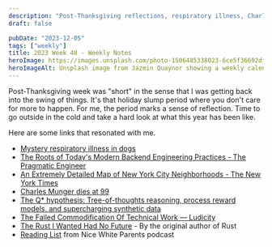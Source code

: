 ```yaml
---
description: "Post-Thanksgiving reflections, respiratory illness, Charles Munger, Q*, and reflections on Rust that wasn't"
draft: false

pubDate: "2023-12-05"
tags: ["weekly"]
title: 2023 Week 48 - Weekly Notes
heroImage: https://images.unsplash.com/photo-1506485338023-6ce5f36692df?ixlib=rb-4.0.3&ixid=M3wxMjA3fDB8MHxwaG90by1wYWdlfHx8fGVufDB8fHx8fA%3D%3D&auto=format&fit=crop&w=2370&q=80
heroImageAlt: Unsplash image from Jazmin Quaynor showing a weekly calendar
---
```


Post-Thanksgiving week was "short" in the sense that I was getting back into the swing of things. It's that holiday slump period where you don't care for more to happen. For me, the period marks a sense of reflection. Time to go outside in the cold and take a hard look at what this year has been like.

Here are some links that resonated with me.

- [Mystery respiratory illness in dogs](https://www.nbcnews.com/health/health-news/mystery-dog-illness-respiratory-what-know-rcna125992)
- [The Roots of Today's Modern Backend Engineering Practices - The Pragmatic Engineer](https://blog.pragmaticengineer.com/the-roots-of-modern-backend-engineering-practices/?utm_source=tldrwebdev)
- [An Extremely Detailed Map of New York City Neighborhoods - The New York Times](https://www.nytimes.com/interactive/2023/upshot/extremely-detailed-nyc-neighborhood-map.html?campaign_id=190&emc=edit_ufn_20231116&instance_id=107866&nl=from-the-times&regi_id=197092347&segment_id=150202&te=1&user_id=53888c42b17ce2b613ad43a8e73d64ef)
- [Charles Munger dies at 99](https://www.nytimes.com/2023/11/28/business/charles-t-munger-dead.html)
- [The Q\* hypothesis: Tree-of-thoughts reasoning, process reward models, and supercharging synthetic data](https://www.interconnects.ai/p/q-star?utm_source=tldrai)
- [The Failed Commodification Of Technical Work — Ludicity](https://ludic.mataroa.blog/blog/the-failed-commodification-of-technical-work/?utm_source=tldrnewsletter)
- [The Rust I Wanted Had No Future](https://graydon2.dreamwidth.org/307291.html) - By the original author of Rust
- [Reading List](https://www.nytimes.com/2020/07/30/podcasts/nice-white-parents-reading-list.html?action=click&module=RelatedLinks&pgtype=Article) from Nice White Parents podcast
